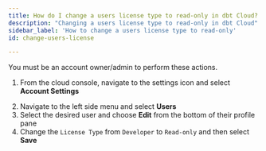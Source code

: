 ```yaml
---
title: How do I change a users license type to read-only in dbt Cloud?
description: "Changing a users license type to read-only in dbt Cloud"
sidebar_label: 'How to change a users license type to read-only'
id: change-users-license

---
```


You must be an account owner/admin to perform these actions.

1. From the cloud console, navigate to the settings icon and select **Account Settings**

<Lightbox src="/img/docs/dbt-cloud/Navigate To Account Settings.png" title="Navigate to account settings" />

2. Navigate to the left side menu and select **Users**
3. Select the desired user and choose **Edit** from the bottom of their profile pane
4. Change the `License Type` from `Developer` to `Read-only` and then select **Save**

<Lightbox src="/img/docs/dbt-cloud/change_user_to_read_only_20221023.gif" title="Change users license type" />